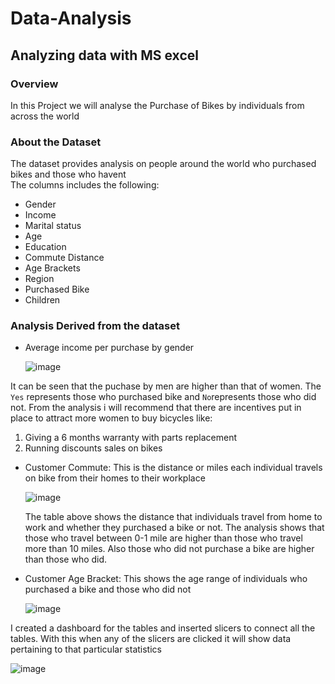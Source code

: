 # Data-Analysis
## Analyzing data with MS excel
   ### Overview
In this Project we will analyse the Purchase of Bikes by individuals from across the world
### About the Dataset
 The dataset provides analysis on people around the world who purchased bikes and 
 those who havent  
 The columns includes the following:
 - Gender
 - Income
 - Marital status
 - Age
 - Education
 - Commute Distance
 - Age Brackets
 - Region
 - Purchased Bike
 - Children<p>
### Analysis Derived from the dataset
- Average income per purchase by gender<p>
![image](https://github.com/MYZDEE/Data-Analysis/assets/128803445/93f3351b-530b-4f36-9315-7595faeab700)

It can be seen that the puchase by men are higher than that of women. The `Yes` represents those who purchased bike and `No`represents those who did not.
From the analysis i will recommend that there are incentives put in place to attract more women to buy bicycles like:
  1. Giving a 6 months warranty with parts replacement
  2. Running discounts sales on bikes 
- Customer Commute: This is the distance or miles each individual travels on bike from their homes to their workplace<p>
![image](https://github.com/MYZDEE/Data-Analysis/assets/128803445/adcd37a8-2850-4021-ac8a-7ecc2fc20771)<p>
The table above shows the distance that individuals travel from home to work and whether they purchased a bike or not. The analysis shows that those who travel between 0-1 mile are higher than those who travel more than 10 miles. Also those who did not purchase a bike are higher than those who did.
- Customer Age Bracket: This shows the age range of individuals who purchased a bike and those who did not<p>
![image](https://github.com/MYZDEE/Data-Analysis/assets/128803445/10e66a18-00bf-4ad5-a79d-57da4685937f)
<P>
I created a dashboard for the tables and inserted slicers to connect all the tables. With this when any of the slicers are clicked it will show data pertaining to that particular statistics<p>
   
![image](https://github.com/MYZDEE/Data-Analysis/assets/128803445/42e675bb-d50d-4691-888b-fb0442c1f2e0)


